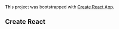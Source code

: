 This project was bootstrapped with [Create React App](https://github.com/facebookincubator/create-react-app).

## Create React
